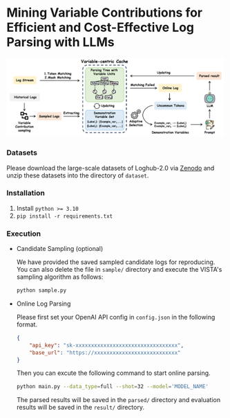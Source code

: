 # Mining Variable Contributions for Efficient and Cost-Effective Log Parsing with LLMs

![alt text](figures/overview.png)


### Datasets

Please download the large-scale datasets of Loghub-2.0 via [Zenodo](https://zenodo.org/record/8275861) and unzip these datasets into the directory of `dataset`.

###  Installation

1. Install ```python >= 3.10```
2. ```pip install -r requirements.txt```


### Execution

- Candidate Sampling (optional)

    We have provided the saved sampled candidate logs for reproducing. You can also delete the file in `sample/` directory and execute the VISTA's sampling algorithm as follows:

    ```bash
    python sample.py
    ```

- Online Log Parsing

    Please first set your OpenAI API config in `config.json` in the following format.

    ```json
    {
        "api_key": "sk-xxxxxxxxxxxxxxxxxxxxxxxxxxxxxxxxx",
        "base_url": "https://xxxxxxxxxxxxxxxxxxxxxxxxxxx"
    }
    ```

    Then you can excute the following command to start online parsing.

    ```bash
    python main.py --data_type=full --shot=32 --model='MODEL_NAME'
    ```

    The parsed results will be saved in the `parsed/` directory and evaluation results will be saved in the `result/` directory.
